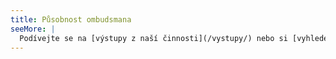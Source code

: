 ```yaml
---
title: Působnost ombudsmana
seeMore: |
  Podívejte se na [výstupy z naší činnosti](/vystupy/) nebo si [vyhledejte naše zajímavé případy](/eso/).
---
```

